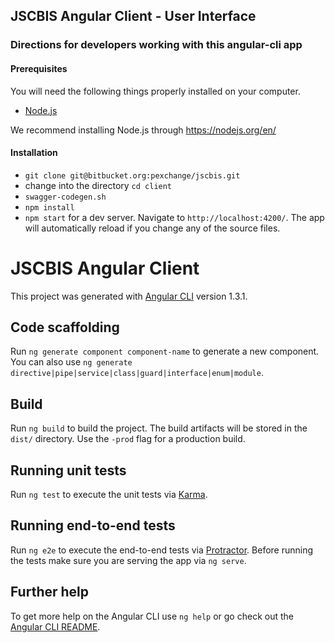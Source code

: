 ## JSCBIS Angular Client - User Interface

### Directions for developers working with this angular-cli app

#### Prerequisites

You will need the following things properly installed on your computer.

* [Node.js](https://nodejs.org/)

We recommend installing Node.js through https://nodejs.org/en/

#### Installation

* `git clone git@bitbucket.org:pexchange/jscbis.git`
* change into the directory `cd client`
* `swagger-codegen.sh`
* `npm install`
* `npm start` for a dev server. Navigate to `http://localhost:4200/`. The app will automatically reload if you change any of the source files.

# JSCBIS Angular Client

This project was generated with [Angular CLI](https://github.com/angular/angular-cli) version 1.3.1.

## Code scaffolding

Run `ng generate component component-name` to generate a new component. You can also use `ng generate directive|pipe|service|class|guard|interface|enum|module`.

## Build

Run `ng build` to build the project. The build artifacts will be stored in the `dist/` directory. Use the `-prod` flag for a production build.

## Running unit tests

Run `ng test` to execute the unit tests via [Karma](https://karma-runner.github.io).

## Running end-to-end tests

Run `ng e2e` to execute the end-to-end tests via [Protractor](http://www.protractortest.org/).
Before running the tests make sure you are serving the app via `ng serve`.

## Further help

To get more help on the Angular CLI use `ng help` or go check out the [Angular CLI README](https://github.com/angular/angular-cli/blob/master/README.md).

